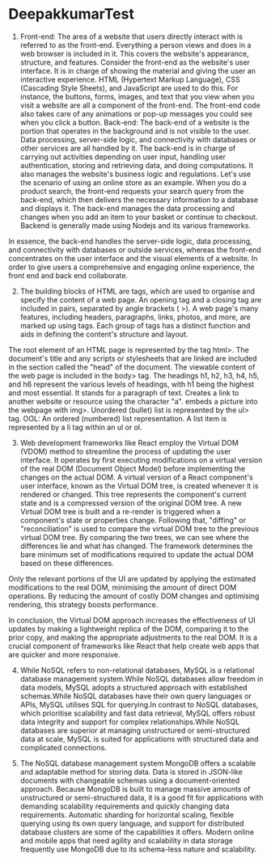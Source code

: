 # DeepakkumarTest
1) Front-end: 
The area of a website that users directly interact with is referred to as the front-end. Everything a person views and does in a web browser is included in it. This covers the website's appearance, structure, and features.
Consider the front-end as the website's user interface. It is in charge of showing the material and giving the user an interactive experience. HTML (Hypertext Markup Language), CSS (Cascading Style Sheets), and JavaScript are used to do this.
For instance, the buttons, forms, images, and text that you view when you visit a website are all a component of the front-end. The front-end code also takes care of any animations or pop-up messages you could see when you click a button.
Back-end:
The back-end of a website is the portion that operates in the background and is not visible to the user. Data processing, server-side logic, and connectivity with databases or other services are all handled by it.
The back-end is in charge of carrying out activities depending on user input, handling user authentication, storing and retrieving data, and doing computations. It also manages the website's business logic and regulations.
Let's use the scenario of using an online store as an example. When you do a product search, the front-end requests your search query from the back-end, which then delivers the necessary information to a database and displays it. The back-end manages the data processing and changes when you add an item to your basket or continue to checkout.
Backend is generally made using Nodejs and its various frameworks.

In essence, the back-end handles the server-side logic, data processing, and connectivity with databases or outside services, whereas the front-end concentrates on the user interface and the visual elements of a website. In order to give users a comprehensive and engaging online experience, the front end and back end collaborate.



2) The building blocks of HTML are tags, which are used to organise and specify the content of a web page. An opening tag and a closing tag are included in pairs, separated by angle brackets ( >). A web page's many features, including headers, paragraphs, links, photos, and more, are marked up using tags. Each group of tags has a distinct function and aids in defining the content's structure and layout.

The root element of an HTML page is represented by the tag html>.
The document's title and any scripts or stylesheets that are linked are included in the section called the "head" of the document.
The viewable content of the web page is included in the body> tag.
The headings h1, h2, h3, h4, h5, and h6 represent the various levels of headings, with h1 being the highest and most essential.
It stands for a paragraph of text.
Creates a link to another website or resource using the character "a".
embeds a picture into the webpage with img>.
Unordered (bullet) list is represented by the ul> tag.
OOL: An ordered (numbered) list representation.
A list item is represented by a li tag within an ul or ol.


3) Web development frameworks like React employ the Virtual DOM (VDOM) method to streamline the process of updating the user interface. It operates by first executing modifications on a virtual version of the real DOM (Document Object Model) before implementing the changes on the actual DOM.
A virtual version of a React component's user interface, known as the Virtual DOM tree, is created whenever it is rendered or changed. This tree represents the component's current state and is a compressed version of the original DOM tree. A new Virtual DOM tree is built and a re-render is triggered when a component's state or properties change.
Following that, "diffing" or "reconciliation" is used to compare the virtual DOM tree to the previous virtual DOM tree. By comparing the two trees, we can see where the differences lie and what has changed. The framework determines the bare minimum set of modifications required to update the actual DOM based on these differences.

Only the relevant portions of the UI are updated by applying the estimated modifications to the real DOM, minimising the amount of direct DOM operations. By reducing the amount of costly DOM changes and optimising rendering, this strategy boosts performance.

In conclusion, the Virtual DOM approach increases the effectiveness of UI updates by making a lightweight replica of the DOM, comparing it to the prior copy, and making the appropriate adjustments to the real DOM. It is a crucial component of frameworks like React that help create web apps that are quicker and more responsive.


4) While NoSQL refers to non-relational databases, MySQL is a relational database management system.While NoSQL databases allow freedom in data models, MySQL adopts a structured approach with established schemas.While NoSQL databases have their own query languages or APIs, MySQL utilises SQL for querying.In contrast to NoSQL databases, which prioritise scalability and fast data retrieval, MySQL offers robust data integrity and support for complex relationships.While NoSQL databases are superior at managing unstructured or semi-structured data at scale, MySQL is suited for applications with structured data and complicated connections.


5) The NoSQL database management system MongoDB offers a scalable and adaptable method for storing data. Data is stored in JSON-like documents with changeable schemas using a document-oriented approach. Because MongoDB is built to manage massive amounts of unstructured or semi-structured data, it is a good fit for applications with demanding scalability requirements and quickly changing data requirements. Automatic sharding for horizontal scaling, flexible querying using its own query language, and support for distributed database clusters are some of the capabilities it offers. Modern online and mobile apps that need agility and scalability in data storage frequently use MongoDB due to its schema-less nature and scalability.
   
